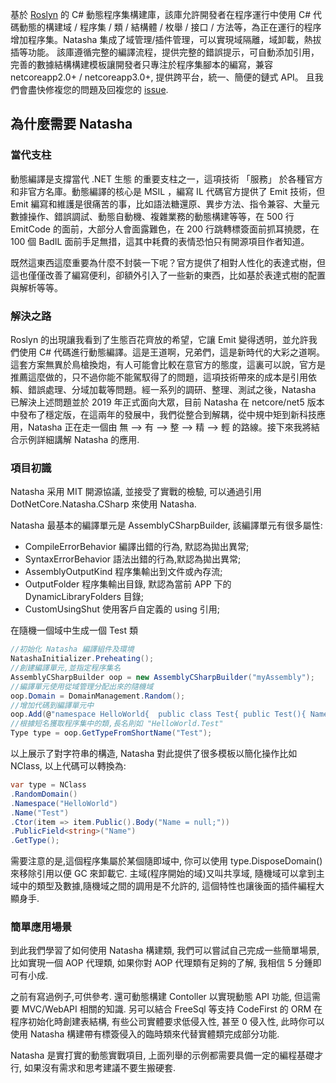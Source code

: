 基於 [Roslyn](https://github.com/dotnet/roslyn) 的 C# 動態程序集構建庫，該庫允許開發者在程序運行中使用 C# 代碼動態的構建域 / 程序集 / 類 / 結構體 / 枚舉 / 接口 / 方法等，為正在運行的程序增加程序集。Natasha 集成了域管理/插件管理，可以實現域隔離，域卸載，熱拔插等功能。 該庫遵循完整的編譯流程，提供完整的錯誤提示，可自動添加引用，完善的數據結構構建模板讓開發者只專注於程序集腳本的編寫，兼容 netcoreapp2.0+ / netcoreapp3.0+, 提供跨平台，統一、簡便的鏈式 API。 且我們會盡快修複您的問題及回複您的 [issue](https://github.com/dotnetcore/Natasha/issues/new).

## 為什麼需要 Natasha

### 當代支柱

動態編譯是支撐當代 .NET 生態 的重要支柱之一，這項技術 「服務」 於各種官方和非官方名庫。動態編譯的核心是 MSIL ，編寫 IL 代碼官方提供了 Emit 技術，但 Emit 編寫和維護是很痛苦的事，比如語法糖還原、異步方法、指令兼容、大量元數據操作、錯誤調試、動態自動機、複雜業務的動態構建等等，在 500 行 EmitCode 的面前，大部分人會面露難色，在 200 行跳轉標簽面前抓耳撓腮，在 100 個 BadIL 面前手足無措，這其中耗費的表情恐怕只有開源項目作者知道。

既然這東西這麼重要為什麼不封裝一下呢？官方提供了相對人性化的表達式樹，但這也僅僅改善了編寫便利，卻額外引入了一些新的東西，比如基於表達式樹的配置與解析等等。

### 解決之路

Roslyn 的出現讓我看到了生態百花齊放的希望，它讓 Emit 變得透明，並允許我們使用 C# 代碼進行動態編譯。這是王道啊，兄弟們，這是新時代的大彩之道啊。這套方案無異於鳥槍換炮，有人可能會比較在意官方的態度，這裏可以說，官方是推薦這麼做的，只不過你能不能駕馭得了的問題，這項技術帶來的成本是引用依賴、錯誤處理、分域加載等問題。經一系列的調研、整理、測試之後，Natasha 已解決上述問題並於 2019 年正式面向大眾，目前 Natasha 在 netcore/net5 版本中發布了穩定版，在這兩年的發展中，我們從整合到解耦，從中規中矩到新科技應用，Natasha 正在走一個由 無 ——> 有 ——> 整 ——> 精 ——> 輕 的路線。接下來我將結合示例詳細講解 Natasha 的應用.

### 項目初識

Natasha 采用 MIT 開源協議, 並接受了實戰的檢驗, 可以通過引用 DotNetCore.Natasha.CSharp 來使用 Natasha.

Natasha 最基本的編譯單元是 AssemblyCSharpBuilder, 該編譯單元有很多屬性:

- CompileErrorBehavior 編譯出錯的行為, 默認為拋出異常;
- SyntaxErrorBehavior 語法出錯的行為,默認為拋出異常;
- AssemblyOutputKind 程序集輸出到文件或內存流;
- OutputFolder 程序集輸出目錄, 默認為當前 APP 下的 DynamicLibraryFolders 目錄;
- CustomUsingShut 使用客戶自定義的 using 引用;

在隨機一個域中生成一個 Test 類

```cs
//初始化 Natasha 編譯組件及環境
NatashaInitializer.Preheating();
//創建編譯單元,並指定程序集名
AssemblyCSharpBuilder oop = new AssemblyCSharpBuilder("myAssembly");
//編譯單元使用從域管理分配出來的隨機域
oop.Domain = DomainManagement.Random();
//增加代碼到編譯單元中
oop.Add(@"namespace HelloWorld{  public class Test{ public Test(){ Name = null; } public string Name; }  }");
//根據短名獲取程序集中的類,長名則如 "HelloWorld.Test"
Type type = oop.GetTypeFromShortName("Test");
```



以上展示了對字符串的構造, Natasha 對此提供了很多模板以簡化操作比如 NClass, 以上代碼可以轉換為:

```cs
var type = NClass
.RandomDomain()
.Namespace("HelloWorld")
.Name("Test")
.Ctor(item => item.Public().Body("Name = null;"))
.PublicField<string>("Name")
.GetType();
```



需要注意的是,這個程序集屬於某個隨即域中, 你可以使用 type.DisposeDomain() 來移除引用以便 GC 來卸載它. 主域(程序開始的域)又叫共享域, 隨機域可以拿到主域中的類型及數據,隨機域之間的調用是不允許的, 這個特性也讓後面的插件編程大顯身手.

### 簡單應用場景

到此我們學習了如何使用 Natasha 構建類, 我們可以嘗試自己完成一些簡單場景, 比如實現一個 AOP 代理類, 如果你對 AOP 代理類有足夠的了解, 我相信 5 分鍾即可有小成.

之前有寫過例子,可供參考. 還可動態構建 Contoller 以實現動態 API 功能, 但這需要 MVC/WebAPI 相關的知識. 另可以結合 FreeSql 等支持 CodeFirst 的 ORM 在程序初始化時創建表結構, 有些公司實體要求低侵入性, 甚至 0 侵入性, 此時你可以使用 Natasha 構建帶有標簽侵入的臨時類來代替實體類完成部分功能.

Natasha 是實打實的動態實戰項目, 上面列舉的示例都需要具備一定的編程基礎才行, 如果沒有需求和思考建議不要生搬硬套.


